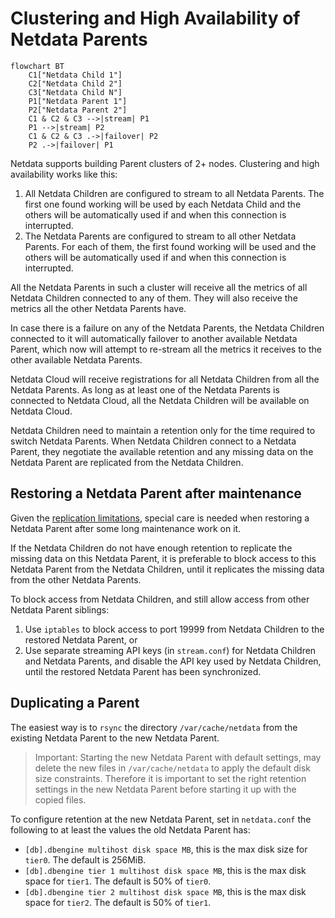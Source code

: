 # Clustering and High Availability of Netdata Parents

```mermaid
flowchart BT
    C1["Netdata Child 1"]
    C2["Netdata Child 2"]
    C3["Netdata Child N"]
    P1["Netdata Parent 1"]
    P2["Netdata Parent 2"]
    C1 & C2 & C3 -->|stream| P1
    P1 -->|stream| P2
    C1 & C2 & C3 .->|failover| P2
    P2 .->|failover| P1
```

Netdata supports building Parent clusters of 2+ nodes. Clustering and high availability works like this:

1. All Netdata Children are configured to stream to all Netdata Parents. The first one found working will be used by each Netdata Child and the others will be automatically used if and when this connection is interrupted.
2. The Netdata Parents are configured to stream to all other Netdata Parents. For each of them, the first found working will be used and the others will be automatically used if and when this connection is interrupted.

All the Netdata Parents in such a cluster will receive all the metrics of all Netdata Children connected to any of them. They will also receive the metrics all the other Netdata Parents have.

In case there is a failure on any of the Netdata Parents, the Netdata Children connected to it will automatically failover to another available Netdata Parent, which now will attempt to re-stream all the metrics it receives to the other available Netdata Parents.

Netdata Cloud will receive registrations for all Netdata Children from all the Netdata Parents. As long as at least one of the Netdata Parents is connected to Netdata Cloud, all the Netdata Children will be available on Netdata Cloud.

Netdata Children need to maintain a retention only for the time required to switch Netdata Parents. When Netdata Children connect to a Netdata Parent, they negotiate the available retention and any missing data on the Netdata Parent are replicated from the Netdata Children.

## Restoring a Netdata Parent after maintenance

Given the [replication limitations](https://github.com/netdata/netdata/blob/master/docs/observability-centralization-points/metrics-centralization-points/replication-of-past-samples.md#replication-limitations), special care is needed when restoring a Netdata Parent after some long maintenance work on it.

If the Netdata Children do not have enough retention to replicate the missing data on this Netdata Parent, it is preferable to block access to this Netdata Parent from the Netdata Children, until it replicates the missing data from the other Netdata Parents.

To block access from Netdata Children, and still allow access from other Netdata Parent siblings:

1. Use `iptables` to block access to port 19999 from Netdata Children to the restored Netdata Parent, or
2. Use separate streaming API keys (in `stream.conf`) for Netdata Children and Netdata Parents, and disable the API key used by Netdata Children, until the restored Netdata Parent has been synchronized.

## Duplicating a Parent

The easiest way is to `rsync` the directory `/var/cache/netdata` from the existing Netdata Parent to the new Netdata Parent.

> Important: Starting the new Netdata Parent with default settings, may delete the new files in `/var/cache/netdata` to apply the default disk size constraints. Therefore it is important to set the right retention settings in the new Netdata Parent before starting it up with the copied files.

To configure retention at the new Netdata Parent, set in `netdata.conf` the following to at least the values the old Netdata Parent has:

- `[db].dbengine multihost disk space MB`, this is the max disk size for `tier0`. The default is 256MiB.
- `[db].dbengine tier 1 multihost disk space MB`, this is the max disk space for `tier1`. The default is 50% of `tier0`.
- `[db].dbengine tier 2 multihost disk space MB`, this is the max disk space for `tier2`. The default is 50% of `tier1`.
